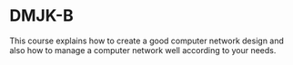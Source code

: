 # DMJK-B
This course explains how to create a good computer network design and also how to manage a computer network well according to your needs.
